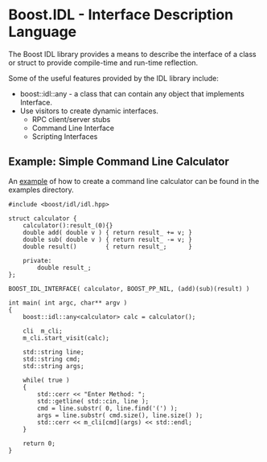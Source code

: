 Boost.IDL - Interface Description Language 
==========================================

The Boost IDL library provides a means to describe the interface
of a class or struct to provide compile-time and run-time reflection.

Some of the useful features provided by the IDL library include:

* boost::idl::any<Interface>  - a class that can contain any object
    that implements Interface.
* Use visitors to create dynamic interfaces.
    - RPC client/server stubs
    - Command Line Interface
    - Scripting Interfaces


Example: Simple Command Line Calculator
---------------------------------------

An [example](https://github.com/bytemaster/boost_idl/blob/master/examples/simple.cpp) 
of how to create a command line calculator can be found in the examples directory.


    #include <boost/idl/idl.hpp>

    struct calculator {
        calculator():result_(0){}
        double add( double v ) { return result_ += v; }
        double sub( double v ) { return result_ -= v; }
        double result()        { return result_;      }

        private:
            double result_;
    };

    BOOST_IDL_INTERFACE( calculator, BOOST_PP_NIL, (add)(sub)(result) )

    int main( int argc, char** argv )
    {
        boost::idl::any<calculator> calc = calculator();

        cli  m_cli;
        m_cli.start_visit(calc);

        std::string line;
        std::string cmd;
        std::string args;

        while( true )
        {
            std::cerr << "Enter Method: ";
            std::getline( std::cin, line );
            cmd = line.substr( 0, line.find('(') );
            args = line.substr( cmd.size(), line.size() );
            std::cerr << m_cli[cmd](args) << std::endl;
        }

        return 0;
    }

